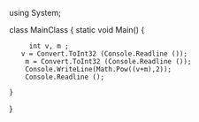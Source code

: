using System;

class MainClass {
    static void Main() {
         
         int v, m ;
       v = Convert.ToInt32 (Console.Readline ());
        m = Convert.ToInt32 (Console.Readline ());
        Console.WriteLine(Math.Pow((v+m),2));
        Console.Readline ();
       
    }
}
